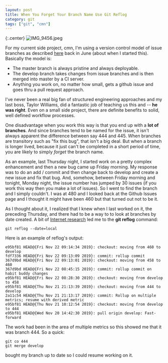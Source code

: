 ```yaml
---
layout: post
title: When You Forget Your Branch Name Use Git Reflog
category: git
tags: ["git", "cmn"]
---
```

{:.center}
![IMG_9456.jpeg](/blog/assets/IMG_9456.jpeg)

For my current side project, cmn, I'm using a version control model of issue branches as described [here](https://fuzzyblog.io/blog/git/2019/06/27/understanding-a-small-organization-s-git-development-model.html) back in June (about when I started this).  Basically the model is:

* The master branch is always pristine and always deployable.
* The develop branch takes changes from issue branches and is then merged into master by a CI server.
* Anything you work on, no matter how small, gets a github issue and goes thru a pull request approach.

I've never been a real big fan of structured engineering approaches and my last boss, Taylor Williams, did a fantastic job of teaching us this and -- **he was right**.  Even on a small side project, there are definite benefits to solid, well defined workflow processes.  

One disadvantage when you work this way is that you end up with a **lot of branches**.  And since branches tend to be named for the issue, it isn't always apparent the difference between say 444 and 445.  When branches are transitory such as "fix this bug", that isn't a big deal.  But when a branch is longer lived, because it just can't be completed in a short period of time, you are likely to simply *forget* the branch name.  

As an example, last Thursday night, I started work on a pretty complex enhancement and then a new bug came up Friday morning.  My response was to do an add / commit and then change back to develop and create a new issue and fix that bug.  And, somehow, between Friday morning and tonight, Monday night, the issue number has jumped by 30 issues (if you work this way then you make a lot of issues).  So I went to find the branch and I simply couldn't.  I was at 480 and I looked back at the Github Issues page and I thought it might have been 460 but that turned out not to be it.

As I thought about it, I realized that I knew when I last worked on it, the preceding Thursday, and there had to be a way to to look at branches by date created.  A bit of [Internet research](https://stackoverflow.com/questions/2255416/how-to-determine-when-a-git-branch-was-created) led me to the **git reflog** command:

    git reflog --date=local

Here is an example of reflog's output:

    e95bf81 HEAD@{Fri Nov 22 09:14:34 2019}: checkout: moving from 460 to develop
    fdf7336 HEAD@{Fri Nov 22 09:13:09 2019}: commit: rollup commit
    367d9bd HEAD@{Fri Nov 22 09:13:01 2019}: checkout: moving from 458 to 460
    367d9bd HEAD@{Fri Nov 22 08:45:15 2019}: commit: rollup commit on habit buddy changes
    e95bf81 HEAD@{Fri Nov 22 08:28:30 2019}: checkout: moving from develop to 458
    e95bf81 HEAD@{Thu Nov 21 21:13:39 2019}: checkout: moving from 444 to develop
    2a11c54 HEAD@{Thu Nov 21 21:13:17 2019}: commit: Rollup on multiple metrics; resume with derived metric
    e95bf81 HEAD@{Thu Nov 21 10:12:54 2019}: checkout: moving from develop to 444
    e95bf81 HEAD@{Wed Nov 20 14:42:30 2019}: pull origin develop: Fast-forward

The work had been in the area of multiple metrics so this showed me that it was branch 444.  So a quick:

    git co 444
    git merge develop
    
bought my branch up to date so I could resume working on it.